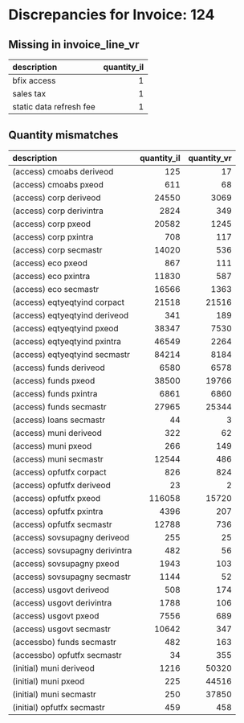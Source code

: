 # Discrepancies for Invoice: 124

## Missing in invoice_line_vr

| description             |   quantity_il |
|:------------------------|--------------:|
| bfix access             |             1 |
| sales tax               |             1 |
| static data refresh fee |             1 |

## Quantity mismatches

| description                    |   quantity_il |   quantity_vr |
|:-------------------------------|--------------:|--------------:|
| (access) cmoabs deriveod       |           125 |            17 |
| (access) cmoabs pxeod          |           611 |            68 |
| (access) corp deriveod         |         24550 |          3069 |
| (access) corp derivintra       |          2824 |           349 |
| (access) corp pxeod            |         20582 |          1245 |
| (access) corp pxintra          |           708 |           117 |
| (access) corp secmastr         |         14020 |           536 |
| (access) eco pxeod             |           867 |           111 |
| (access) eco pxintra           |         11830 |           587 |
| (access) eco secmastr          |         16566 |          1363 |
| (access) eqtyeqtyind corpact   |         21518 |         21516 |
| (access) eqtyeqtyind deriveod  |           341 |           189 |
| (access) eqtyeqtyind pxeod     |         38347 |          7530 |
| (access) eqtyeqtyind pxintra   |         46549 |          2264 |
| (access) eqtyeqtyind secmastr  |         84214 |          8184 |
| (access) funds deriveod        |          6580 |          6578 |
| (access) funds pxeod           |         38500 |         19766 |
| (access) funds pxintra         |          6861 |          6860 |
| (access) funds secmastr        |         27965 |         25344 |
| (access) loans secmastr        |            44 |             3 |
| (access) muni deriveod         |           322 |            62 |
| (access) muni pxeod            |           266 |           149 |
| (access) muni secmastr         |         12544 |           486 |
| (access) opfutfx corpact       |           826 |           824 |
| (access) opfutfx deriveod      |            23 |             2 |
| (access) opfutfx pxeod         |        116058 |         15720 |
| (access) opfutfx pxintra       |          4396 |           207 |
| (access) opfutfx secmastr      |         12788 |           736 |
| (access) sovsupagny deriveod   |           255 |            25 |
| (access) sovsupagny derivintra |           482 |            56 |
| (access) sovsupagny pxeod      |          1943 |           103 |
| (access) sovsupagny secmastr   |          1144 |            52 |
| (access) usgovt deriveod       |           508 |           174 |
| (access) usgovt derivintra     |          1788 |           106 |
| (access) usgovt pxeod          |          7556 |           689 |
| (access) usgovt secmastr       |         10642 |           347 |
| (accessbo) funds secmastr      |           482 |           163 |
| (accessbo) opfutfx secmastr    |            34 |           355 |
| (initial) muni deriveod        |          1216 |         50320 |
| (initial) muni pxeod           |           225 |         44516 |
| (initial) muni secmastr        |           250 |         37850 |
| (initial) opfutfx secmastr     |           459 |           458 |

